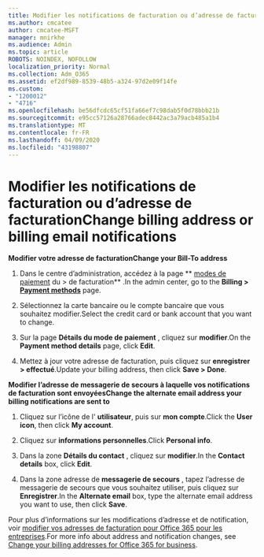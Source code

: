 ```yaml
---
title: Modifier les notifications de facturation ou d’adresse de facturation
ms.author: cmcatee
author: cmcatee-MSFT
manager: mnirkhe
ms.audience: Admin
ms.topic: article
ROBOTS: NOINDEX, NOFOLLOW
localization_priority: Normal
ms.collection: Adm_O365
ms.assetid: ef2df989-8539-48b5-a324-97d2e09f14fe
ms.custom:
- "1200012"
- "4716"
ms.openlocfilehash: be56dfcdc65cf51fa66ef7c98dab5f0d78bbb21b
ms.sourcegitcommit: e95cc57126a28766adec8442ac3a79acb485a1b4
ms.translationtype: MT
ms.contentlocale: fr-FR
ms.lasthandoff: 04/09/2020
ms.locfileid: "43198807"
---
```

# <a name="change-billing-address-or-billing-email-notifications"></a><span data-ttu-id="510ef-102">Modifier les notifications de facturation ou d’adresse de facturation</span><span class="sxs-lookup"><span data-stu-id="510ef-102">Change billing address or billing email notifications</span></span>

<span data-ttu-id="510ef-103">**Modifier votre adresse de facturation**</span><span class="sxs-lookup"><span data-stu-id="510ef-103">**Change your Bill-To address**</span></span>

1. <span data-ttu-id="510ef-104">Dans le centre d’administration, accédez à la page \*\* [modes de paiement](https://go.microsoft.com/fwlink/p/?linkid=2018806) du > de facturation\*\* .</span><span class="sxs-lookup"><span data-stu-id="510ef-104">In the admin center, go to the **Billing > [Payment methods](https://go.microsoft.com/fwlink/p/?linkid=2018806)** page.</span></span>

2. <span data-ttu-id="510ef-105">Sélectionnez la carte bancaire ou le compte bancaire que vous souhaitez modifier.</span><span class="sxs-lookup"><span data-stu-id="510ef-105">Select the credit card or bank account that you want to change.</span></span>

3. <span data-ttu-id="510ef-106">Sur la page **Détails du mode de paiement** , cliquez sur **modifier**.</span><span class="sxs-lookup"><span data-stu-id="510ef-106">On the **Payment method details** page, click **Edit**.</span></span>

4. <span data-ttu-id="510ef-107">Mettez à jour votre adresse de facturation, puis cliquez sur **enregistrer > effectué**.</span><span class="sxs-lookup"><span data-stu-id="510ef-107">Update your billing address, then click **Save > Done**.</span></span>

<span data-ttu-id="510ef-108">**Modifier l’adresse de messagerie de secours à laquelle vos notifications de facturation sont envoyées**</span><span class="sxs-lookup"><span data-stu-id="510ef-108">**Change the alternate email address your billing notifications are sent to**</span></span> 

1. <span data-ttu-id="510ef-109">Cliquez sur l’icône de l' **utilisateur**, puis sur **mon compte**.</span><span class="sxs-lookup"><span data-stu-id="510ef-109">Click the **User icon**, then click **My account**.</span></span>

2. <span data-ttu-id="510ef-110">Cliquez sur **informations personnelles**.</span><span class="sxs-lookup"><span data-stu-id="510ef-110">Click **Personal info**.</span></span>

3. <span data-ttu-id="510ef-111">Dans la zone **Détails du contact** , cliquez sur **modifier**.</span><span class="sxs-lookup"><span data-stu-id="510ef-111">In the **Contact details** box, click **Edit**.</span></span>

4. <span data-ttu-id="510ef-112">Dans la zone adresse de **messagerie de secours** , tapez l’adresse de messagerie de secours que vous souhaitez utiliser, puis cliquez sur **Enregistrer**.</span><span class="sxs-lookup"><span data-stu-id="510ef-112">In the **Alternate email** box, type the alternate email address you want to use, then click **Save**.</span></span>

<span data-ttu-id="510ef-113">Pour plus d’informations sur les modifications d’adresse et de notification, voir [modifier vos adresses de facturation pour Office 365 pour les entreprises](https://docs.microsoft.com/microsoft-365/commerce/billing-and-payments/change-your-billing-addresses?view=o365-worldwide).</span><span class="sxs-lookup"><span data-stu-id="510ef-113">For more info about address and notification changes, see [Change your billing addresses for Office 365 for business](https://docs.microsoft.com/microsoft-365/commerce/billing-and-payments/change-your-billing-addresses?view=o365-worldwide).</span></span>
